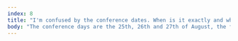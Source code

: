 ```yaml
---
index: 8
title: "I'm confused by the conference dates. When is it exactly and which nights is accomodation included?"
body: "The conference days are the 25th, 26th and 27th of August, the four nights of accommodation are the nights around that. We expect everyone to arrive on the 24th of August, have three awesome conference days and leave on the 28th of August. Except if you bought extended accomodation of course."
---
```


